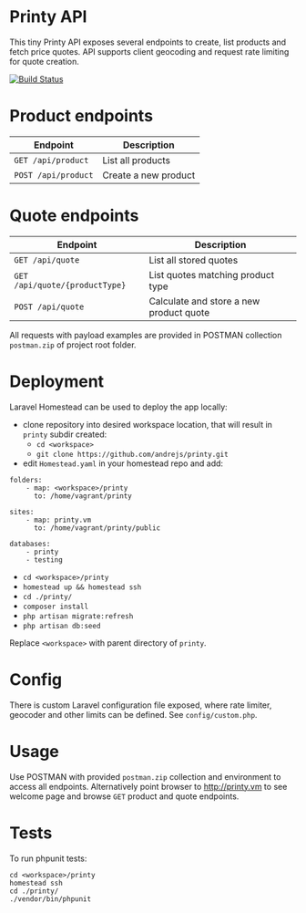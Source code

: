 # Printy API

This tiny Printy API exposes several endpoints to create, list products and fetch price quotes. API supports client geocoding and request rate limiting for quote creation.

[![Build Status](https://travis-ci.org/andrejs/printy.svg?branch=develop)](https://travis-ci.org/andrejs/printy)

# Product endpoints

| Endpoint | Description |
| -------- | ----------- |
| ``GET /api/product`` | List all products |
| ``POST /api/product`` | Create a new product |

# Quote endpoints

| Endpoint | Description |
| -------- | ----------- |
| ``GET /api/quote`` | List all stored quotes |
| ``GET /api/quote/{productType}`` | List quotes matching product type |
| ``POST /api/quote`` | Calculate and store a new product quote |

All requests with payload examples are provided in POSTMAN collection ``postman.zip`` of project root folder.

# Deployment

Laravel Homestead can be used to deploy the app locally:

* clone repository into desired workspace location, that will result in ``printy`` subdir created:
  - ``cd <workspace>``
  - ``git clone https://github.com/andrejs/printy.git``
* edit ``Homestead.yaml`` in your homestead repo and add:
```
folders:
    - map: <workspace>/printy
      to: /home/vagrant/printy

sites:
    - map: printy.vm
      to: /home/vagrant/printy/public

databases:
    - printy
    - testing
```
* ``cd <workspace>/printy``
* ``homestead up && homestead ssh``
* ``cd ./printy/``
* ``composer install``
* ``php artisan migrate:refresh``
* ``php artisan db:seed``

Replace ``<workspace>`` with parent directory of ``printy``.

# Config

There is custom Laravel configuration file exposed, where rate limiter, geocoder and other limits can be defined. See ``config/custom.php``.

# Usage

Use POSTMAN with provided ``postman.zip`` collection and environment to access all endpoints.
Alternatively point browser to http://printy.vm to see welcome page and browse ``GET`` product and quote endpoints.

# Tests

To run phpunit tests:
```
cd <workspace>/printy
homestead ssh
cd ./printy/
./vendor/bin/phpunit
```
